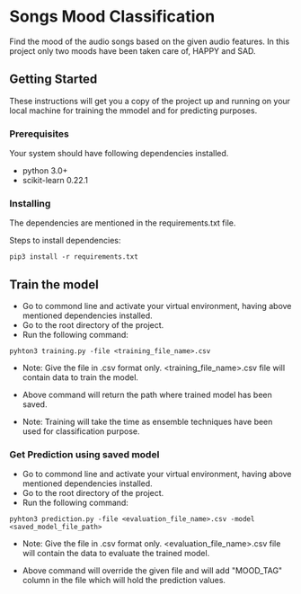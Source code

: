 # Songs Mood Classification

Find the mood of the audio songs based on the given audio features. In this project only two moods have been taken care of, HAPPY and SAD.

## Getting Started

These instructions will get you a copy of the project up and running on your local machine for training the mmodel and for predicting purposes.

### Prerequisites

Your system should have following dependencies installed.

* python 3.0+ 
* scikit-learn 0.22.1




### Installing

The dependencies are mentioned in the requirements.txt file.

Steps to install dependencies:

```
pip3 install -r requirements.txt
```

## Train the model

* Go to commond line and activate your virtual environment, having above mentioned dependencies installed.
* Go to the root directory of the project. 
* Run the following command:

```
pyhton3 training.py -file <training_file_name>.csv
```

* Note: Give the file in .csv format only. <training_file_name>.csv file will contain data to train the model.

* Above command will return the path where trained model has been saved.

* Note: Training will take the time as ensemble techniques have been used for classification purpose.

### Get Prediction using saved model

* Go to commond line and activate your virtual environment, having above mentioned dependencies installed.
* Go to the root directory of the project. 
* Run the following command:

```
pyhton3 prediction.py -file <evaluation_file_name>.csv -model <saved_model_file_path>
```

* Note: Give the file in .csv format only. <evaluation_file_name>.csv file will contain the data to evaluate the trained model.

* Above command will override the given file and will add "MOOD_TAG" column in the file which will hold the prediction values.

